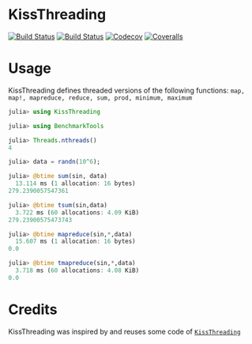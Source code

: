 # KissThreading

[![Build Status](https://travis-ci.com/mohamed82008/KissThreading.jl.svg?branch=master)](https://travis-ci.com/mohamed82008/KissThreading.jl)
[![Build Status](https://ci.appveyor.com/api/projects/status/github/mohamed82008/KissThreading.jl?svg=true)](https://ci.appveyor.com/project/mohamed82008/KissThreading-jl)
[![Codecov](https://codecov.io/gh/mohamed82008/KissThreading.jl/branch/master/graph/badge.svg)](https://codecov.io/gh/mohamed82008/KissThreading.jl)
[![Coveralls](https://coveralls.io/repos/github/mohamed82008/KissThreading.jl/badge.svg?branch=master)](https://coveralls.io/github/mohamed82008/KissThreading.jl?branch=master)

# Usage

KissThreading defines threaded versions of the following functions: `map, map!, mapreduce, reduce, sum, prod, minimum, maximum`
```julia
julia> using KissThreading

julia> using BenchmarkTools

julia> Threads.nthreads()
4

julia> data = randn(10^6);

julia> @btime sum(sin, data)
  13.114 ms (1 allocation: 16 bytes)
279.2390057547361

julia> @btime tsum(sin,data)
  3.722 ms (60 allocations: 4.09 KiB)
279.23900575473743

julia> @btime mapreduce(sin,*,data)
  15.607 ms (1 allocation: 16 bytes)
0.0

julia> @btime tmapreduce(sin,*,data)
  3.718 ms (60 allocations: 4.08 KiB)
0.0
```

# Credits
KissThreading was inspired by and reuses some code of [`KissThreading`](https://github.com/mohamed82008/KissThreading.jl)
